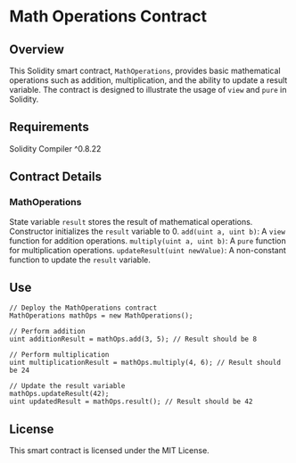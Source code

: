 # Math Operations Contract

## Overview

This Solidity smart contract, `MathOperations`, provides basic mathematical operations such as addition, multiplication, and the ability to update a result variable. The contract is designed to illustrate the usage of `view` and `pure` in Solidity.


## Requirements

Solidity Compiler ^0.8.22


## Contract Details

### MathOperations

State variable `result` stores the result of mathematical operations.
Constructor initializes the `result` variable to 0.
`add(uint a, uint b)`: A `view` function for addition operations.
`multiply(uint a, uint b)`: A `pure` function for multiplication operations.
`updateResult(uint newValue)`: A non-constant function to update the `result` variable.

## Use

```solidity
// Deploy the MathOperations contract
MathOperations mathOps = new MathOperations();

// Perform addition
uint additionResult = mathOps.add(3, 5); // Result should be 8

// Perform multiplication
uint multiplicationResult = mathOps.multiply(4, 6); // Result should be 24

// Update the result variable
mathOps.updateResult(42);
uint updatedResult = mathOps.result(); // Result should be 42
```

## License

This smart contract is licensed under the MIT License.